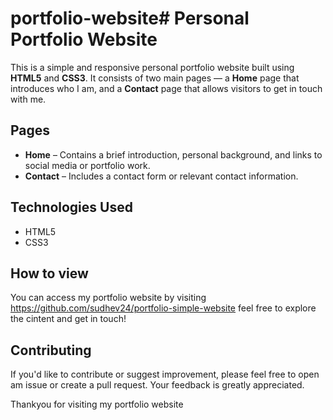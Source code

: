 # portfolio-website# Personal Portfolio Website

This is a simple and responsive personal portfolio website built using **HTML5** and **CSS3**. It consists of two main pages — a **Home** page that introduces who I am, and a **Contact** page that allows visitors to get in touch with me.

## Pages

- **Home** – Contains a brief introduction, personal background, and links to social media or portfolio work.
- **Contact** – Includes a contact form or relevant contact information.


## Technologies Used

- HTML5
- CSS3

## How to view

You can access my portfolio website by visiting https://github.com/sudhev24/portfolio-simple-website feel free to explore the cintent and get in touch!

## Contributing

If you'd like to contribute or suggest improvement, please feel free to open am issue or create a pull request. Your feedback is greatly appreciated.

Thankyou for visiting my portfolio website

